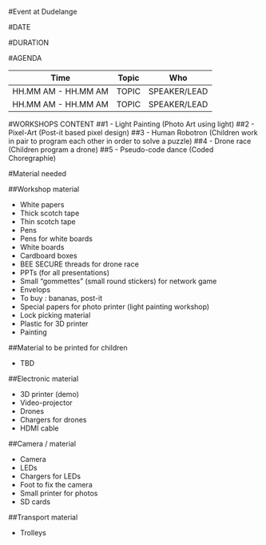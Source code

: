 #Event at Dudelange

#DATE

#DURATION

#AGENDA

| Time | Topic                            | Who |
|------|----------------------------------|-----|
| HH.MM AM - HH.MM AM | TOPIC | SPEAKER/LEAD |
| HH.MM AM - HH.MM AM | TOPIC | SPEAKER/LEAD |

#WORKSHOPS CONTENT
##1 - Light Painting (Photo Art using light)
##2 - Pixel-Art (Post-it based pixel design)
##3 - Human Robotron (Children work in pair to program each other in order to solve a puzzle)
##4 - Drone race (Children program a drone)
##5 - Pseudo-code dance (Coded Choregraphie)

#Material needed 

##Workshop material

-	White papers
-	Thick scotch tape 
-	Thin scotch tape 
-	Pens 
-	Pens for white boards 
-	White boards 
-	Cardboard boxes 
-	BEE SECURE threads for drone race 
-	PPTs (for all presentations)
-	Small “gommettes” (small round stickers) for network game
-	Envelops
-	To buy : bananas, post-it
-	Special papers for photo printer (light painting workshop)
-	Lock picking material
-	Plastic for 3D printer
-	Painting

##Material to be printed for children

-	TBD

##Electronic material

-	3D printer (demo)
-	Video-projector
-	Drones 
-	Chargers for drones
-	HDMI cable

##Camera / material

-	Camera
-	LEDs
-	Chargers for LEDs
-	Foot to fix the camera
-	Small printer for photos
-	SD cards

##Transport material

-	Trolleys


